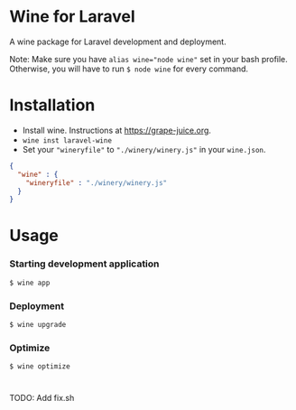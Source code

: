 # Wine for Laravel
A wine package for Laravel development and deployment.

Note: Make sure you have `alias wine="node wine"` set in your bash profile. Otherwise, you will have to run `$ node wine` for every command.
# Installation

* Install wine. Instructions at https://grape-juice.org.
* `wine inst laravel-wine`
* Set your `"wineryfile"` to `"./winery/winery.js"` in your `wine.json`.
```json 
{
  "wine" : {
    "wineryfile" : "./winery/winery.js"
  }
}
```

# Usage

### Starting development application
```bash
$ wine app
```

### Deployment
```bash
$ wine upgrade
```

### Optimize
```bash
$ wine optimize
```

#

TODO: Add fix.sh